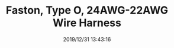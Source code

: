 ﻿---
layout: post 
title: Faston, Type O, 24AWG-22AWG Wire Harness
tags: O-TYPE
categories: wire-harness
overview: Faston, Type O, 24AWG-22AWG Wire Harness
part_number: 7-03125
thumb_img: static/202006/210-thumb-20200629100052.jpg
small_img: static/202006/210-20200629100052.jpg
date: 2019/12/31 13:43:16
---



